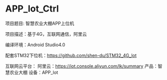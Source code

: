 # APP_lot_Ctrl

项目题目: 智慧农业大棚APP上位机

项目描述：基于4G，互联网通信，阿里云

编译环境：Android Studio4.0

配套STM32下位机：https://github.com/shen-du/STM32_4G_lot

互联网云平台：
  阿里云：https://iot.console.aliyun.com/lk/summary 
  产品：智慧农业大棚 
  设备：APP_lot

